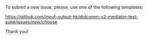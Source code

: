 To submit a new issue, please, use one of the following templates:

https://github.com/input-output-hk/didcomm-v2-mediator-test-suite/issues/new/choose

Thank you!
